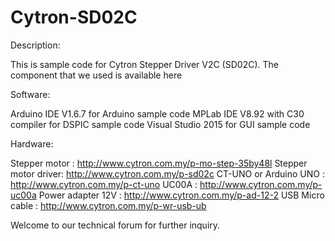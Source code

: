 # Cytron-SD02C

Description:

This is sample code for Cytron Stepper Driver V2C (SD02C). The component that we used is available here 

Software:

Arduino IDE V1.6.7 for Arduino sample code
MPLab IDE V8.92 with C30 compiler for DSPIC sample code
Visual Studio 2015 for GUI sample code

Hardware:

Stepper motor : http://www.cytron.com.my/p-mo-step-35by48l
Stepper motor driver: http://www.cytron.com.my/p-sd02c
CT-UNO or Arduino UNO : http://www.cytron.com.my/p-ct-uno
UC00A : http://www.cytron.com.my/p-uc00a
Power adapter 12V : http://www.cytron.com.my/p-ad-12-2
USB Micro cable : http://www.cytron.com.my/p-wr-usb-ub

Welcome to our technical forum for further inquiry.

